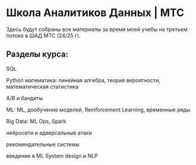 # Школа Аналитиков Данных | МТС

Здесь будут собраны все материалы за время моей учебы на третьем потоке в ШАД МТС (24/25 г).


## Разделы курса:

SQL

Python
математика: линейная алгебра, теория вероятности, математическая статистика

A/B и бандиты

ML: ML, дообучение моделей, Reinforcement Learning, временные ряды

Big Data: ML Ops, Spark

нейросети и адверсальные атаки

рекомендательные системы

введение в ML System design и NLP
